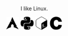 <p align="center">
I like Linux.
</p>

<p align="center">
  <img src="./icons/archlinux.svg" width="35" title="arch linux">
  <img src="./icons/python.svg" width="35" style="color:white;" title="python">
  <img src="./icons/gnubash.svg" width="35" title="bash">
  <img src="./icons/c.svg" width="35" title="c lang">
</p>
